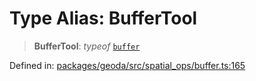 # Type Alias: BufferTool

> **BufferTool**: *typeof* [`buffer`](../variables/buffer.md)

Defined in: [packages/geoda/src/spatial\_ops/buffer.ts:165](https://github.com/GeoDaCenter/openassistant/blob/2c7e2a603db0fcbd6603996e5ea15006191c5f7f/packages/geoda/src/spatial_ops/buffer.ts#L165)
